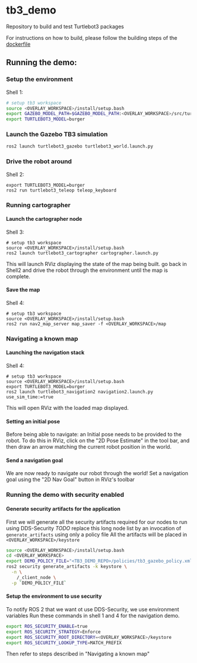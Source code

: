 # tb3_demo
Repository to build and test Turtlebot3 packages


For instructions on how to build, please follow the building steps of the [dockerfile](docker/Dockerfile)

## Running the demo:

### Setup the environment
Shell 1:
```bash
# setup tb3 workspace
source <OVERLAY_WORKSPACE>/install/setup.bash
export GAZEBO_MODEL_PATH=$GAZEBO_MODEL_PATH:<OVERLAY_WORKSPACE>/src/turtlebot3/turtlebot3_simulations/turtlebot3_gazebo/models
export TURTLEBOT3_MODEL=burger
```

### Launch the Gazebo TB3 simulation
```bash
ros2 launch turtlebot3_gazebo turtlebot3_world.launch.py
```

### Drive the robot around

Shell 2:
```
export TURTLEBOT3_MODEL=burger
ros2 run turtlebot3_teleop teleop_keyboard
```
### Running cartographer

#### Launch the cartographer node

Shell 3:

```
# setup tb3 workspace
source <OVERLAY_WORKSPACE>/install/setup.bash
ros2 launch turtlebot3_cartographer cartographer.launch.py
```

This will launch RViz displaying the state of the map being built. go back in Shell2 and drive the robot through the environment until the map is complete.

#### Save the map

Shell 4:
```
# setup tb3 workspace
source <OVERLAY_WORKSPACE>/install/setup.bash
ros2 run nav2_map_server map_saver -f <OVERLAY_WORKSPACE>/map
```

### Navigating a known map

#### Launching the navigation stack

Shell 4:
```
# setup tb3 workspace
source <OVERLAY_WORKSPACE>/install/setup.bash
export TURTLEBOT3_MODEL=burger
ros2 launch turtlebot3_navigation2 navigation2.launch.py use_sim_time:=true
```

This will open RViz with the loaded map displayed.

#### Setting an initial pose

Before being able to navigate: an Initial pose needs to be provided to the robot.
To do this in RViz, click on the "2D Pose Estimate" in the tool bar, and then draw an arrow matching the current robot position in the world.

#### Send a navigation goal
We are now ready to navigate our robot through the world!
Set a navigation goal using the "2D Nav Goal" button in RViz's toolbar

### Running the demo with security enabled

#### Generate security artifacts for the application

First we will generate all the security artifacts required for our nodes to run using DDS-Security
*TODO* replace this long node list by an invocation of `generate_artifacts` using only a policy file
All the artifacts will be placed in `<OVERLAY_WORKSPACE>/keystore`


```bash
source <OVERLAY_WORKSPACE>/install/setup.bash
cd <OVERLAY_WORKSPACE>
export DEMO_POLICY_FILE="<TB3_DEMO_REPO>/policies/tb3_gazebo_policy.xml"
ros2 security generate_artifacts -k keystore \
  -n \
    /_client_node \
  -p `DEMO_POLICY_FILE`
```

#### Setup the environment to use security

To notify ROS 2 that we want ot use DDS-Security, we use environment variables
Run these commands in shell 1 and 4 for the navigation demo.
```bash
export ROS_SECURITY_ENABLE=true
export ROS_SECURITY_STRATEGY=Enforce
export ROS_SECURITY_ROOT_DIRECTORY=<OVERLAY_WORKSPACE>/keystore
export ROS_SECURITY_LOOKUP_TYPE=MATCH_PREFIX
```

Then refer to steps described in "Navigating a known map"
